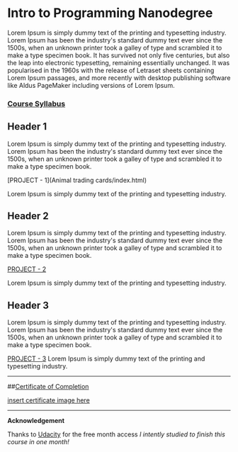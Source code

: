 # Intro to Programming Nanodegree

Lorem Ipsum is simply dummy text of the printing and typesetting industry. Lorem Ipsum has been the industry's standard dummy text ever since the 1500s, when an unknown printer took a galley of type and scrambled it to make a type specimen book. It has survived not only five centuries, but also the leap into electronic typesetting, remaining essentially unchanged. It was popularised in the 1960s with the release of Letraset sheets containing Lorem Ipsum passages, and more recently with desktop publishing software like Aldus PageMaker including versions of Lorem Ipsum.

### [Course Syllabus](#)

## Header 1

Lorem Ipsum is simply dummy text of the printing and typesetting industry. Lorem Ipsum has been the industry's standard dummy text ever since the 1500s, when an unknown printer took a galley of type and scrambled it to make a type specimen book.

[PROJECT - 1](Animal trading cards/index.html)

Lorem Ipsum is simply dummy text of the printing and typesetting industry.


## Header 2

Lorem Ipsum is simply dummy text of the printing and typesetting industry. Lorem Ipsum has been the industry's standard dummy text ever since the 1500s, when an unknown printer took a galley of type and scrambled it to make a type specimen book.

[PROJECT - 2](#)

Lorem Ipsum is simply dummy text of the printing and typesetting industry.

## Header 3

Lorem Ipsum is simply dummy text of the printing and typesetting industry. Lorem Ipsum has been the industry's standard dummy text ever since the 1500s, when an unknown printer took a galley of type and scrambled it to make a type specimen book.

[PROJECT - 3](#)
Lorem Ipsum is simply dummy text of the printing and typesetting industry.

---

##[Certificate of Completion](#)

[insert certificate image here](#)

---

**Acknowledgement**

Thanks to [Udacity](#) for the free month access *I intently studied to finish this course in one month!*
